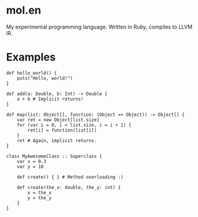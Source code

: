 # mol.en

My experimental programming language. Written in Ruby, compiles to LLVM IR.

# Examples

    def hello_world() {
        puts("Hello, world!")
    }
    
    def add(a: Double, b: Int) -> Double {
        a + b # Implicit returns!
    }
    
    def map(list: Object[], function: (Object => Object)) -> Object[] {
        var ret = new Object[list.size]
        for (var i = 0, i < list.size, i = i + 1) {
            ret[i] = function(list[i])
        }
        ret # Again, implicit returns.
    }
    
    class MyAwesomeClass :: Superclass {
        var x = 0.3
        var y = 10
        
        def create() { } # Method overloading :)
        
        def create(the_x: double, the_y: int) {
            x = the_x
            y = the_y
        }
    }

